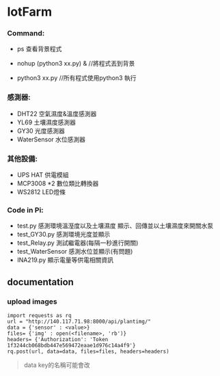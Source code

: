 # IotFarm

### Command:
- ps 查看背景程式

- nohup (python3 xx.py) & //將程式丟到背景

- python3 xx.py //所有程式使用python3 執行

### 感測器:
- DHT22  空氣濕度&溫度感測器
- YL69  土壤濕度感測器
- GY30  光度感測器
- WaterSensor  水位感測器

### 其他設備:
- UPS HAT  供電模組
- MCP3008 *2  數位類比轉換器
- WS2812  LED燈條

### Code in Pi:
- test.py  感測環境溫溼度以及土壤濕度 顯示、回傳並以土壤濕度來開關水泵
- test_GY30.py  感測環境光度並顯示
- test_Relay.py  測試繼電器(每隔一秒進行開關)
- test_WaterSensor  感測水位並顯示(有問題)
- INA219.py  顯示電量等供電相關資訊


## documentation 
### upload images
```
import requests as rq
url = "http://140.117.71.98:8000/api/plantimg/"
data = {'sensor' : <value>} 
files= {'img' : open(<filename>, 'rb')}
headers= {'Authorization': 'Token 1f3244cb068bdb447e569472eaae1d976c14a4f9'}
rq.post(url, data=data, files=files, headers=headers)
```
> data key的名稱可能會改
